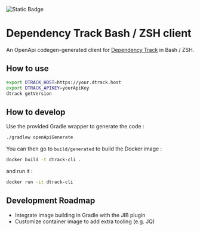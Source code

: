 ![Static Badge](https://img.shields.io/badge/DTrack_API_version-v4.6.3-blue)

Dependency Track Bash / ZSH client
==================================

An OpenApi codegen-generated client for [Dependency Track](https://dependencytrack.org/) in Bash / ZSH.

## How to use

```bash
export DTRACK_HOST=https://your.dtrack.host
export DTRACK_APIKEY=yourApiKey
dtrack getVersion
```

## How to develop

Use the provided Gradle wrapper to generate the code :

```bash
./gradlew openApiGenerate
```

You can then go to ``build/generated`` to build the Docker image :

```bash
docker build -t dtrack-cli .
```
and run it :
```bash
docker run -it dtrack-cli
```

## Development Roadmap

* Integrate image building in Gradle with the JIB plugin
* Customize container image to add extra tooling (e.g. JQ)


